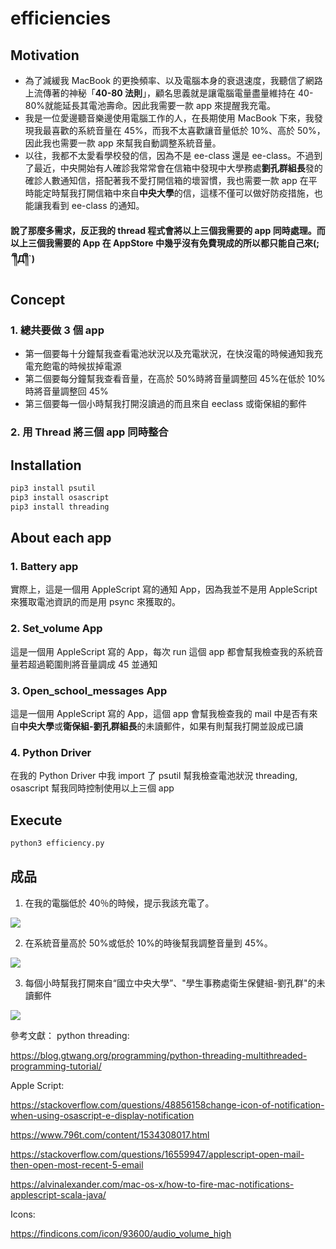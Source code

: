 # efficiencies

## Motivation

- 為了減緩我 MacBook 的更換頻率、以及電腦本身的衰退速度，我聽信了網路上流傳著的神秘「**40-80 法則**」，顧名思義就是讓電腦電量盡量維持在 40-80%就能延長其電池壽命。因此我需要一款 app 來提醒我充電。
- 我是一位愛邊聽音樂邊使用電腦工作的人，在長期使用 MacBook 下來，我發現我最喜歡的系統音量在 45%，而我不太喜歡讓音量低於 10%、高於 50%，因此我也需要一款 app 來幫我自動調整系統音量。
- 以往，我都不太愛看學校發的信，因為不是 ee-class 還是 ee-class。不過到了最近，中央開始有人確診我常常會在信箱中發現中大學務處**劉孔群組長**發的確診人數通知信，搭配著我不愛打開信箱的壞習慣，我也需要一款 app 在平時能定時幫我打開信箱中來自**中央大學**的信，這樣不僅可以做好防疫措施，也能讓我看到 ee-class 的通知。

#### 說了那麼多需求，反正我的 thread 程式會將以上三個我需要的 app 同時處理。而以上三個我需要的 App 在 AppStore 中幾乎沒有免費現成的所以都只能自己來(;´༎ຶД༎ຶ`)

## Concept

### 1. 總共要做 3 個 app

- 第一個要每十分鐘幫我查看電池狀況以及充電狀況，在快沒電的時候通知我充電充飽電的時候拔掉電源
- 第二個要每分鐘幫我查看音量，在高於 50%時將音量調整回 45%在低於 10%時將音量調整回 45%
- 第三個要每一個小時幫我打開沒讀過的而且來自 eeclass 或衛保組的郵件

### 2. 用 Thread 將三個 app 同時整合

## Installation

```zsh
pip3 install psutil
pip3 install osascript
pip3 install threading
```

## About each app

### 1. Battery app

實際上，這是一個用 AppleScript 寫的通知 App，因為我並不是用 AppleScript 來獲取電池資訊的而是用 psync 來獲取的。

### 2. Set_volume App

這是一個用 AppleScript 寫的 App，每次 run 這個 app 都會幫我檢查我的系統音量若超過範圍則將音量調成 45 並通知

### 3. Open_school_messages App

這是一個用 AppleScript 寫的 App，這個 app 會幫我檢查我的 mail 中是否有來自**中央大學**或**衛保組-劉孔群組長**的未讀郵件，如果有則幫我打開並設成已讀

### 4. Python Driver

在我的 Python Driver 中我 import 了 psutil 幫我檢查電池狀況 threading, osascript 幫我同時控制使用以上三個 app

## Execute

```zsh
python3 efficiency.py
```

## 成品

1. 在我的電腦低於 40％的時候，提示我該充電了。

![](https://i.imgur.com/1mqjH3X.png)

2. 在系統音量高於 50%或低於 10%的時後幫我調整音量到 45%。

![](https://i.imgur.com/rTOWIMv.png)

3. 每個小時幫我打開來自“國立中央大學”、"學生事務處衛生保健組-劉孔群"的未讀郵件

![](https://i.imgur.com/XAcBqMe.png)

參考文獻：
python threading:

https://blog.gtwang.org/programming/python-threading-multithreaded-programming-tutorial/

Apple Script:

https://stackoverflow.com/questions/48856158change-icon-of-notification-when-using-osascript-e-display-notification

https://www.796t.com/content/1534308017.html

https://stackoverflow.com/questions/16559947/applescript-open-mail-then-open-most-recent-5-email

https://alvinalexander.com/mac-os-x/how-to-fire-mac-notifications-applescript-scala-java/

Icons:

https://findicons.com/icon/93600/audio_volume_high
